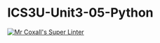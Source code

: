 # ICS3U-Unit3-05-Python

[![Mr Coxall's Super Linter](https://github.com/Tyler-Bell/ICS3U-Unit3-05-Python/workflows/Mr%20Coxall's%20Super%20Linter/badge.svg)](https://github.com/Tyler-Bell/ICS3U-Unit3-05-Python/actions/)

